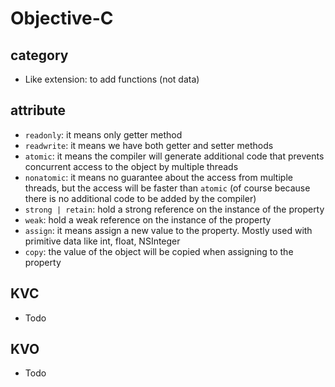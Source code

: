 # Objective-C

## category

- Like extension: to add functions (not data)

## attribute

- `readonly`:  it means only getter method
- `readwrite`: it means we have both getter and setter methods
- `atomic`: it means the compiler will generate additional code that prevents concurrent access to the object by multiple threads
- `nonatomic`: it means no guarantee about the access from multiple threads, but the access will be faster than `atomic` (of course because there is no additional code to be added by the compiler)
- `strong | retain`: hold a strong reference on the instance of the property
- `weak`: hold a weak reference on the instance of the property
- `assign`: it means assign a new value to the property. Mostly used with primitive data like int, float, NSInteger
- `copy`: the value of the object will be copied when assigning to the property

## KVC

- Todo

## KVO

- Todo
